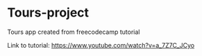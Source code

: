 # Tours-project
Tours app created from freecodecamp tutorial

Link to tutorial: https://www.youtube.com/watch?v=a_7Z7C_JCyo

